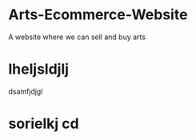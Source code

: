# Arts-Ecommerce-Website
A website where we can sell and buy arts 
# lheljsldjlj
dsamfjdjgl
# sorielkj cd